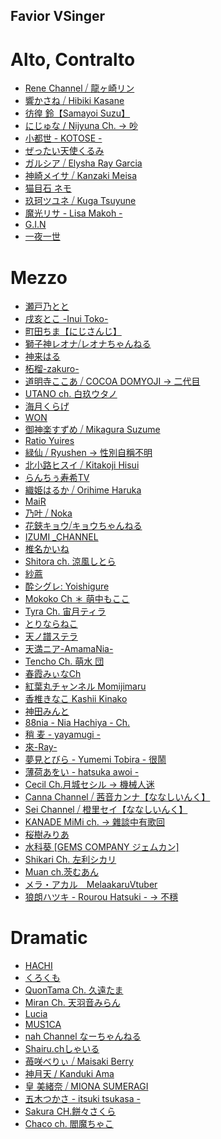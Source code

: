 Favior VSinger
--------------

Alto, Contralto
===============

* [Rene Channel ⧸ 龍ヶ崎リン](https://www.youtube.com/@Rene_Ryugasaki)
* [響かさね ⧸ Hibiki Kasane](https://www.youtube.com/@HibikiKasane)
* [彷徨 鈴【Samayoi Suzu】](https://www.youtube.com/@SamayoiSuzu)
* [にじゅな / Nijyuna Ch. -> 吵](https://www.youtube.com/@Nijyuuu7)
* [小都世 - KOTOSE -](https://www.youtube.com/@KOTOSE)
* [ぜったい天使くるみ](https://www.youtube.com/@zti_kurumi104)
* [ガルシア ⧸ Elysha Ray Garcia](https://www.youtube.com/@LR_GarciaV)
* [神崎メイサ ⧸ Kanzaki Meisa](https://www.youtube.com/@Kanzaki_Meisa)
* [猫目石 ネモ](https://www.youtube.com/@nemo_ch)
* [玖珂ツユネ ⧸ Kuga Tsuyune](https://www.youtube.com/@kugatsuyune)
* [魔光リサ - Lisa Makoh -](https://www.youtube.com/@Lisa_Makoh)
* [G.I.N](https://www.youtube.com/@g.i.n)
* [一夜一世](https://www.youtube.com/@HitoyoHitoyo)

Mezzo
=====

* [瀬戸乃とと](https://www.youtube.com/@SetonoToto)
* [戌亥とこ -Inui Toko-](https://www.youtube.com/@InuiToko)
* [町田ちま【にじさんじ】](https://www.youtube.com/@MachitaChima)
* [獅子神レオナ⧸レオナちゃんねる](https://www.youtube.com/@Leona_Shishigami)
* [神来はる](https://www.youtube.com/@kamiki_haru)
* [柘榴-zakuro-](https://twitcasting.tv/zakuro_96)
* [道明寺ここあ ⧸ COCOA DOMYOJI -> 二代目](https://www.youtube.com/@COCOADOMYOJI)
* [UTANO ch. 白玖ウタノ](https://www.youtube.com/@UTANOch)
* [海月くらげ](https://twitcasting.tv/c:jelly_fish)
* [WON](https://www.youtube.com/@won4411)
* [御神楽すずめ ⧸ Mikagura Suzume](https://www.youtube.com/@suzume_mikagura)
* [Ratio Yuires](https://www.youtube.com/@Ratio_Yuires)
* [緑仙 ⧸ Ryushen -> 性別自稱不明](https://www.youtube.com/@Ryushen)
* [北小路ヒスイ ⧸ Kitakoji Hisui](https://www.youtube.com/@KitakojiHisui)
* [らんちぅ寿希TV](https://www.youtube.com/@ranchukotobuki)
* [織姫はるか ⧸ Orihime Haruka](https://www.youtube.com/@haruka_orihime)
* [MaiR](https://www.youtube.com/@HoshinoMea)
* [乃叶 ⧸ Noka](https://www.youtube.com/@nokabubu)
* [花鋏キョウ⧸キョウちゃんねる](https://www.youtube.com/@Kyo_Hanabasami)
* [IZUMI _CHANNEL](https://www.youtube.com/@izumi_channel771)
* [椎名かいね](https://www.youtube.com/@kaineneko)
* [Shitora ch. 涼風しとら](https://www.youtube.com/@SuzukazeShitora)
* [紗蔴](https://www.youtube.com/@sha_mm_)
* [酔シグレ: Yoishigure](https://www.youtube.com/@yoishigure9304)
* [Mokoko Ch ＊ 萌中もここ](https://www.youtube.com/@mokoko_monaka)
* [Tyra Ch. 宙月ティラ](https://www.youtube.com/@SoradukiTyra)
* [とりならねこ](https://www.youtube.com/@tonen_0)
* [天ノ譜ステラ](https://www.youtube.com/@AmanofuStella)
* [天満ニア-AmamaNia-](https://www.youtube.com/@AmamaNia)
* [Tencho Ch.  萌水 団](https://www.youtube.com/@dantencho)
* [春霞みぃなCh](https://www.youtube.com/@milina0723)
* [紅葉丸チャンネル Momijimaru](https://www.youtube.com/@Momiji_maru_)
* [香椎きなこ Kashii Kinako](https://www.youtube.com/@Kinako_Kashii)
* [神田みんと](https://www.youtube.com/@kandaminto)
* [88nia - Nia Hachiya - Ch.](https://www.youtube.com/@88nia88)
* [稍 麦 - yayamugi -](https://www.youtube.com/@yayamugi222)
* [來-Ray-](https://www.youtube.com/@rayray_429)
* [夢見とびら - Yumemi Tobira - 很鬧](https://www.youtube.com/@yumemitobira)
* [薄荷あをい - hatsuka awoi -](ttps://www.youtube.com/@awoi_hatsuka)
* [Cecil Ch.月城セシル -> 機械人迷](https://www.youtube.com/@CecilCh)
* [Canna Channel ⧸ 茜音カンナ【ななしいんく】](https://www.youtube.com/@Canna_Akane)
* [Sei Channel ⧸ 橙里セイ【ななしいんく】](https://www.youtube.com/@Sei_Touri)
* [KANADE MiMi ch. -> 雜談中有歌回](https://www.youtube.com/@KANADEMiMich)
* [桜樹みりあ](https://www.youtube.com/@Miria_Sakuragi)
* [水科葵 [GEMS COMPANY ジェムカン]](https://www.youtube.com/@gemscompany_Mizushina)
* [Shikari Ch. 左利シカリ](https://www.youtube.com/@shikarich.)
* [Muan ch.茨むあん](https://www.youtube.com/@ibaramuan)
* [メラ・アカル　MelaakaruVtuber](https://www.youtube.com/@mela_akaru)
* [狼朗ハツキ - Rourou Hatsuki - -> 不穩](https://www.youtube.com/@rou_hatsuki)

Dramatic
========

* [HACHI](https://www.youtube.com/@HACHIVSinger)
* [くろくも](https://twitcasting.tv/kurokumo_01)
* [QuonTama Ch. 久遠たま](https://www.youtube.com/@QuonTama)
* [Miran Ch. 天羽音みらん](https://www.youtube.com/@AmahaneMiran)
* [Lucia](https://www.youtube.com/@Luciaaa_Sings)
* [MUS1CA](https://www.youtube.com/@MUS1CA_vsinger)
* [nah Channel なーちゃんねる](https://www.youtube.com/@nah_Vsinger)
* [Shairu.chしゃいる](https://www.youtube.com/@Shairu.ch_0801)
* [苺咲べりぃ ⧸ Maisaki Berry](https://www.youtube.com/@MaisakiBerry)
* [神月天 / Kanduki Ama](https://www.youtube.com/@kandukiama)
* [皇 美緒奈 ⧸ MIONA SUMERAGI](https://www.youtube.com/@MIONASUMERAGI)
* [五木つかさ - itsuki tsukasa -](https://www.youtube.com/@itk_tks_)
* [Sakura CH.餅々さくら](https://www.youtube.com/@Sakura_mochimochi)
* [Chaco ch. 閻魔ちゃこ](https://www.youtube.com/@chacoch.5786)
